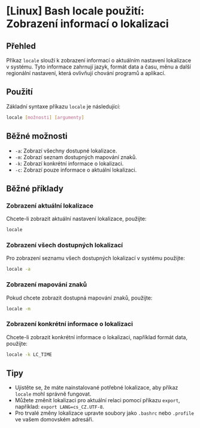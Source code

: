 # [Linux] Bash locale použití: Zobrazení informací o lokalizaci

## Přehled
Příkaz `locale` slouží k zobrazení informací o aktuálním nastavení lokalizace v systému. Tyto informace zahrnují jazyk, formát data a času, měnu a další regionální nastavení, která ovlivňují chování programů a aplikací.

## Použití
Základní syntaxe příkazu `locale` je následující:

```bash
locale [možnosti] [argumenty]
```

## Běžné možnosti
- `-a`: Zobrazí všechny dostupné lokalizace.
- `-m`: Zobrazí seznam dostupných mapování znaků.
- `-k`: Zobrazí konkrétní informace o lokalizaci.
- `-c`: Zobrazí pouze informace o aktuální lokalizaci.

## Běžné příklady

### Zobrazení aktuální lokalizace
Chcete-li zobrazit aktuální nastavení lokalizace, použijte:

```bash
locale
```

### Zobrazení všech dostupných lokalizací
Pro zobrazení seznamu všech dostupných lokalizací v systému použijte:

```bash
locale -a
```

### Zobrazení mapování znaků
Pokud chcete zobrazit dostupná mapování znaků, použijte:

```bash
locale -m
```

### Zobrazení konkrétní informace o lokalizaci
Chcete-li zobrazit konkrétní informace o lokalizaci, například formát data, použijte:

```bash
locale -k LC_TIME
```

## Tipy
- Ujistěte se, že máte nainstalované potřebné lokalizace, aby příkaz `locale` mohl správně fungovat.
- Můžete změnit lokalizaci pro aktuální relaci pomocí příkazu `export`, například: `export LANG=cs_CZ.UTF-8`.
- Pro trvalé změny lokalizace upravte soubory jako `.bashrc` nebo `.profile` ve vašem domovském adresáři.